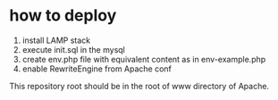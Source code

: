 # how to deploy

1. install LAMP stack
2. execute init.sql in the mysql
3. create env.php file with equivalent content as in env-example.php
4. enable RewriteEngine from Apache conf

This repository root should be in the root of www directory of Apache.